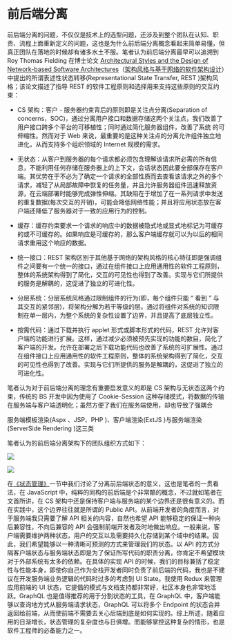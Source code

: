 # 前后端分离

前后端分离的问题，不仅仅是技术上的选型问题，还涉及到整个团队在认知、职责、流程上面重新定义的问题，这也是为什么前后端分离概念看起来简单易懂，但真正团队在落地的时候却有诸多水土不服。笔者认为前后端分离最早可以追溯到 Roy Thomas Fielding 在博士论文 [Architectural Styles and the Design of Network-based Software Architectures](https://www.ics.uci.edu/~fielding/pubs/dissertation/top.htm)（[架构风格与基于网络的软件架构设计](http://o6v08w541.bkt.clouddn.com/REST-article.pdf)）中提出的所谓表述性状态转移(Representational State Transfer, REST )架构风格；该论文描述了指导 REST 的软件工程原则和选择用来支持这些原则的交互约束：

- CS 架构：客户 - 服务器约束背后的原则即是关注点分离(Separation of concerns，SOC)，通过分离用户接口和数据存储这两个关注点，我们改善了用户接口跨多个平台的可移植性；同时通过简化服务器组件，改善了系统 的可伸缩性。然而对于 Web 来说，最重要的是这种关注点的分离允许组件独立地进化，从而支持多个组织领域的 Internet 规模的需求。

* 无状态：从客户到服务器的每个请求都必须包含理解该请求所必需的所有信息，不能利用任何存储在服务器上的上下文，会话状态因此要全部保存在客户端。其优势在于不必为了确定一个请求的全部性质而去查看该请求之外的多个请求，减轻了从局部故障中恢复的任务量，并且允许服务器组件迅速释放资源，在云端部署时能够完成弹性伸缩。其缺陷在于增加了在一系列请求中发送的重复数据(每次交互的开销)，可能会降低网络性能；并且将应用状态放在客户端还降低了服务器对于一致的应用行为的控制。

* 缓存：缓存约束要求一个请求的响应中的数据被隐式地或显式地标记为可缓存的或不可缓存的。如果响应是可缓存的，那么客户端缓存就可以为以后的相同请求重用这个响应的数据。

- 统一接口：REST 架构区别于其他基于网络的架构风格的核心特征即是强调组件之间要有一个统一的接口，通过在组件接口上应用通用性的软件工程原则，整体的系统架构得到了简化，交互的可见性也得到了改善。实现与它们所提供的服务是解耦的，这促进了独立的可进化性。

* 分层系统：分层系统风格通过限制组件的行为(即，每个组件只能 “ 看到 ” 与其交互的紧邻层)，将架构分解为若干等级的层。通过将组件对系统的知识限制在单一层内，为整个系统的复杂性设置了边界，并且提高了底层独立性。

- 按需代码：通过下载并执行 applet 形式或脚本形式的代码，REST 允许对客户端的功能进行扩展。这样，通过减少必须被预先实现的功能的数目，简化了客户端的开发。允许在部署之后下载功能代码也改善了系统的可扩展性。通过在组件接口上应用通用性的软件工程原则，整体的系统架构得到了简化，交互的可见性也得到了改善。实现与它们所提供的服务是解耦的，这促进了独立的可进化性。

笔者认为对于前后端分离的理念有重要启发意义的即是 CS 架构与无状态这两个约束，传统的 BS 开发中因为使用了 Cookie-Session 这种存储模式，将数据的传输在服务端与客户端透明化；虽然方便了我们在服务端使用，却也导致了强耦合

服务端模板渲染(Aspx 、JSP、PHP )、客户端渲染(ExtJS )与服务端渲染(ServerSide Rendering )这三类

笔者认为的前后端分离架构下的团队组织方式如下：

![](https://github.com/wx-chevalier/OSS/blob/master/ProcessOn/%E5%9B%A2%E9%98%9F%E6%9E%B6%E6%9E%84.png?raw=true)

![](https://mmbiz.qpic.cn/mmbiz_jpg/uMh5nccSicmKVK1CdCUhqxSgR9xtQliasRFfDVaWL8TZpsfNvVQzNAuRaqEVb3csY7YECwnh6So2HjmnyPTb2ILg/640?wx_fmt=jpeg&tp=webp&wxfrom=5&wx_lazy=1)

在[《状态管理》]()一节中我们讨论了分离前后端状态的意义，这也是笔者的一贯看法，在 JavaScript 中，纯粹的同构的前后端是个非常酷的概念，不过就如笔者在文首所讲，在 CS 架构中还是保持客户端与服务端的某个边界还是很有意义的。而在实践中，这个边界往往就是所谓的 Public API。从前端开发者的角度而言，对于服务端我只需要了解 API 相关的内容，自然也希望 API 能够稳定的保证一种向后兼容性，不向后兼容的 API 会强制前端开发者及时地做出响应。一般来说，客户端需要维护两种状态，用户的交互以及需要持久化存储到某个域中的结果。因此，我们希望能够以一种清晰可预测的方式来管理我们的状态。以 API 的方式分隔客户端状态与服务端状态即是为了保证所写代码的职责分离，你肯定不希望模块对于外部系统有太多的依赖。在具体的实现 API 的时候，我们的目标兼括了稳定性与性能本身，即使你自己作为全栈开发者同时负责了前后端的代码，我也是不建议在开发服务端业务逻辑的代码时过多的考虑到 UI State。我使用 Redux 来管理应用前端的 UI 状态，它提倡的模式与文档支持都非常好，社区本身也非常地活跃。GraphQL 也是值得推荐的用于分割状态的工具，在 GraphQL 中，客户端能够以查询地方式从服务端请求状态，GraphQL 可以将多个 Endpoint 的状态合并返回给前端，从而使前端不需要去关心后端到底是如何实现的。综上所述，随着应用的日渐增长，状态管理的复杂度也与日俱增。而能够掌控这种复杂的情形，也是软件工程师的必备能力之一。
